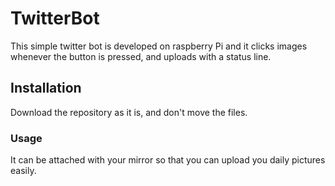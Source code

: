 # TwitterBot
This simple twitter bot is developed on raspberry Pi and it clicks images whenever the button is pressed, and uploads with a status line.
## Installation
Download the repository as it is, and don't move the files.
### Usage
It can be attached with your mirror so that you can upload you daily pictures easily.
